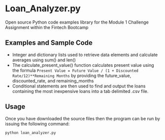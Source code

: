  # Loan_Analyzer.py
 Open source Python code examples library for the Module 1 Challenge Assignment within the Fintech Bootcamp
 
 ## Examples and Sample Code
 - Integer and dictionary lists used to retrieve data elements and calculate averages using sum() and len()
 - The calculate_present_value() function calculates present value using the formula `Present Value = Future Value / (1 + Discounted Rate/12)**Remaining Months` by providing the future_value, discounted_rate, and remaining_months
 - Conditional statements are then used to find and output the loans containing the most inexpensive loans into a tab delimited .csv file.
 
 ## Usage
 Once you have downloaded the source files then the program can be run by issuing the following command:
 ```python
 python loan_analyzer.py
 ```
